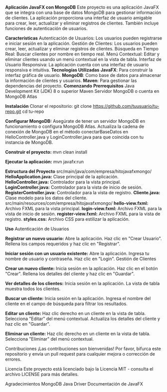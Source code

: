 **Aplicación JavaFX con MongoDB**
Este proyecto es una aplicación JavaFX que se integra con una base de datos MongoDB para gestionar información de clientes. La aplicación proporciona una interfaz de usuario amigable para crear, leer, actualizar y eliminar registros de clientes. También incluye funciones de autenticación de usuarios.

**Características**
Autenticación de Usuarios: Los usuarios pueden registrarse e iniciar sesión en la aplicación.
Gestión de Clientes: Los usuarios pueden crear, leer, actualizar y eliminar registros de clientes.
Búsqueda en Tiempo Real: Buscar clientes por nombre en tiempo real.
Menú Contextual: Editar y eliminar clientes usando un menú contextual en la vista de tabla.
Interfaz de Usuario Responsiva: La aplicación cuenta con una interfaz de usuario responsiva e intuitiva.
**Tecnologías Utilizadas**
**JavaFX**: Para construir la interfaz gráfica de usuario.
**MongoDB**: Como base de datos para almacenar la información de clientes y usuarios.
**Maven**: Para gestionar las dependencias del proyecto.
**Comenzando**
**Prerrequisitos**
Java Development Kit (JDK) 8 o superior
Maven
Servidor MongoDB o cuenta en MongoDB Atlas

**Instalación**
Clonar el repositorio:
git clone https://github.com/tuusuario/tu-repo.git
cd tu-repo

**Configurar MongoDB:**
Asegúrate de tener un servidor MongoDB en funcionamiento o configura MongoDB Atlas.
Actualiza la cadena de conexión de MongoDB en el método conectarBaseDatos en HelloController.java y LoginController.java para que coincida con tu instancia de MongoDB.

**Construir el proyecto:**
mvn clean install

**Ejecutar la aplicación:**
mvn javafx:run

**Estructura del Proyecto**
src/main/java/com/empresa/hitojavafxmongo/
**HelloApplication.java:** Clase principal de la aplicación.
**HelloController.java:** Controlador para la vista principal.
**LoginController.java:** Controlador para la vista de inicio de sesión.
**RegisterController.java:** Controlador para la vista de registro.
**Cliente.java:** Clase modelo para los datos del cliente.
src/main/resources/com/empresa/hitojavafxmongo/
**hello-view.fxml:** Archivo FXML para la vista principal.
**login-view.fxml:** Archivo FXML para la vista de inicio de sesión.
**register-view.fxml:** Archivo FXML para la vista de registro.
**styles.css:** Archivo CSS para estilizar la aplicación.

**Uso**
Autenticación de Usuarios

**Registrar un nuevo usuario:**
Abre la aplicación.
Haz clic en "Crear Usuario".
Rellena los campos requeridos y haz clic en "Registrar".

**Iniciar sesión con un usuario existente:**
Abre la aplicación.
Ingresa tu nombre de usuario y contraseña.
Haz clic en "Login".
Gestión de Clientes

**Crear un nuevo cliente:**
Inicia sesión en la aplicación.
Haz clic en el botón "Crear".
Rellena los detalles del cliente y haz clic en "Guardar".

**Ver detalles de los clientes:**
Inicia sesión en la aplicación.
La vista de tabla muestra todos los clientes.

**Buscar un cliente:**
Inicia sesión en la aplicación.
Ingresa el nombre del cliente en el campo de búsqueda para filtrar los resultados.

**Editar un cliente:**
Haz clic derecho en un cliente en la vista de tabla.
Selecciona "Editar" del menú contextual.
Actualiza los detalles del cliente y haz clic en "Guardar".

**Eliminar un cliente:**
Haz clic derecho en un cliente en la vista de tabla.
Selecciona "Eliminar" del menú contextual.

Contribuciones
¡Las contribuciones son bienvenidas! Por favor, bifurca este repositorio y envía un pull request para cualquier mejora o corrección de errores.

Licencia
Este proyecto está licenciado bajo la Licencia MIT - consulta el archivo LICENSE para más detalles.

Agradecimientos
MongoDB Java Driver
Documentación de JavaFX
